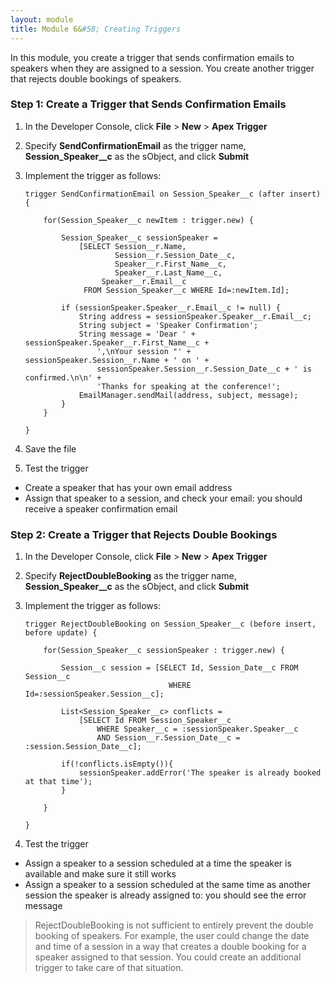 ```yaml
---
layout: module
title: Module 6&#58; Creating Triggers
---
```

In this module, you create a trigger that sends confirmation emails to speakers when they are assigned to a session. 
You create another trigger that rejects double bookings of speakers.

### Step 1: Create a Trigger that Sends Confirmation Emails

1. In the Developer Console, click **File** > **New** > **Apex Trigger**

1. Specify **SendConfirmationEmail** as the trigger name, **Session&#95;Speaker__c** as the sObject, and click **Submit**

1. Implement the trigger as follows:

    ```
    trigger SendConfirmationEmail on Session_Speaker__c (after insert) {
    
        for(Session_Speaker__c newItem : trigger.new) {

            Session_Speaker__c sessionSpeaker =
                [SELECT Session__r.Name,
                        Session__r.Session_Date__c,
                        Speaker__r.First_Name__c,
                        Speaker__r.Last_Name__c,
                     Speaker__r.Email__c
                 FROM Session_Speaker__c WHERE Id=:newItem.Id];
            
            if (sessionSpeaker.Speaker__r.Email__c != null) {
                String address = sessionSpeaker.Speaker__r.Email__c;
                String subject = 'Speaker Confirmation';    
                String message = 'Dear ' + sessionSpeaker.Speaker__r.First_Name__c + 
                    ',\nYour session "' + sessionSpeaker.Session__r.Name + ' on ' + 
                    sessionSpeaker.Session__r.Session_Date__c + ' is confirmed.\n\n' +
                    'Thanks for speaking at the conference!';
                EmailManager.sendMail(address, subject, message);
            }
        }
    
    }
    ```

1. Save the file

1. Test the trigger
  - Create a speaker that has your own email address
  - Assign that speaker to a session, and check your email: you should receive a speaker confirmation email


### Step 2: Create a Trigger that Rejects Double Bookings

1. In the Developer Console, click **File** > **New** > **Apex Trigger**

1. Specify **RejectDoubleBooking** as the trigger name, **Session&#95;Speaker__c** as the sObject, and click **Submit**

1. Implement the trigger as follows:

    ```
    trigger RejectDoubleBooking on Session_Speaker__c (before insert, before update) {
    
        for(Session_Speaker__c sessionSpeaker : trigger.new) {
        
            Session__c session = [SELECT Id, Session_Date__c FROM Session__c 
                                    WHERE Id=:sessionSpeaker.Session__c];
            
            List<Session_Speaker__c> conflicts =
                [SELECT Id FROM Session_Speaker__c
                    WHERE Speaker__c = :sessionSpeaker.Speaker__c
                    AND Session__r.Session_Date__c = :session.Session_Date__c];
            
            if(!conflicts.isEmpty()){
                sessionSpeaker.addError('The speaker is already booked at that time');
            }
        
        }
    
    }
    ```

1. Test the trigger
  - Assign a speaker to a session scheduled at a time the speaker is available and make sure it still works
  - Assign a speaker to a session scheduled at the same time as another session the speaker is already assigned to: you should see the error message

> RejectDoubleBooking is not sufficient to entirely prevent the double booking of speakers. For example, the user could change the date and time of a session in a way that creates a double booking for a speaker assigned to that session. You could create an additional trigger to take care of that situation.